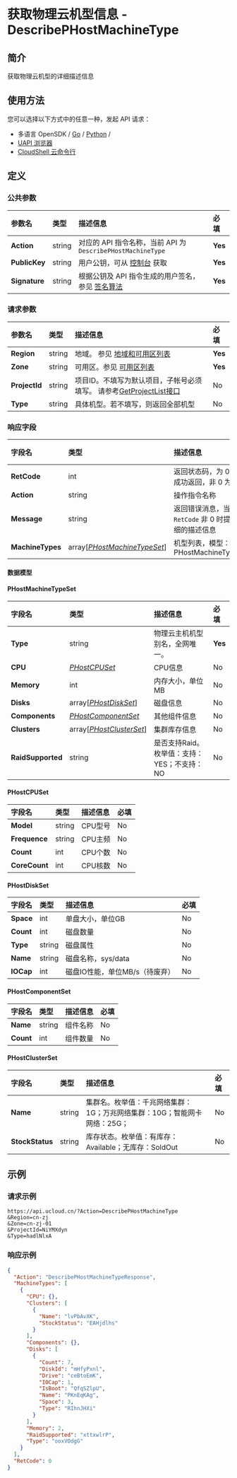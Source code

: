 # 获取物理云机型信息 - DescribePHostMachineType

## 简介

获取物理云机型的详细描述信息






## 使用方法

您可以选择以下方式中的任意一种，发起 API 请求：
- 多语言 OpenSDK / [Go](https://github.com/ucloud/ucloud-sdk-go) / [Python](https://github.com/ucloud/ucloud-sdk-python3) /
- [UAPI 浏览器](https://console.ucloud.cn/uapi/detail?id=DescribePHostMachineType)
- [CloudShell 云命令行](https://shell.ucloud.cn/)


## 定义

### 公共参数

| 参数名 | 类型 | 描述信息 | 必填 |
|:---|:---|:---|:---|
| **Action**     | string  | 对应的 API 指令名称，当前 API 为 `DescribePHostMachineType`                        | **Yes** |
| **PublicKey**  | string  | 用户公钥，可从 [控制台](https://console.ucloud.cn/uapi/apikey) 获取                                             | **Yes** |
| **Signature**  | string  | 根据公钥及 API 指令生成的用户签名，参见 [签名算法](api/summary/signature.md)  | **Yes** |

### 请求参数

| 参数名 | 类型 | 描述信息 | 必填 |
|:---|:---|:---|:---|
| **Region** | string | 地域。 参见 [地域和可用区列表](https://docs.ucloud.cn/api/summary/regionlist) |**Yes**|
| **Zone** | string | 可用区。参见 [可用区列表](https://docs.ucloud.cn/api/summary/regionlist) |**Yes**|
| **ProjectId** | string | 项目ID。不填写为默认项目，子帐号必须填写。 请参考[GetProjectList接口](https://docs.ucloud.cn/api/summary/get_project_list) |No|
| **Type** | string | 具体机型。若不填写，则返回全部机型 |No|

### 响应字段

| 字段名 | 类型 | 描述信息 | 必填 |
|:---|:---|:---|:---|
| **RetCode** | int | 返回状态码，为 0 则为成功返回，非 0 为失败 |**Yes**|
| **Action** | string | 操作指令名称 |**Yes**|
| **Message** | string | 返回错误消息，当 `RetCode` 非 0 时提供详细的描述信息 |No|
| **MachineTypes** | array[[*PHostMachineTypeSet*](#PHostMachineTypeSet)] | 机型列表，模型：PHostMachineTypeSet |**Yes**|

#### 数据模型


#### PHostMachineTypeSet

| 字段名 | 类型 | 描述信息 | 必填 |
|:---|:---|:---|:---|
| **Type** | string | 物理云主机机型别名，全网唯一。 |**Yes**|
| **CPU** | [*PHostCPUSet*](#PHostCPUSet) | CPU信息 |No|
| **Memory** | int | 内存大小，单位MB |No|
| **Disks** | array[[*PHostDiskSet*](#PHostDiskSet)] | 磁盘信息 |No|
| **Components** | [*PHostComponentSet*](#PHostComponentSet) | 其他组件信息 |No|
| **Clusters** | array[[*PHostClusterSet*](#PHostClusterSet)] | 集群库存信息 |No|
| **RaidSupported** | string | 是否支持Raid。枚举值：支持：YES；不支持：NO |No|

#### PHostCPUSet

| 字段名 | 类型 | 描述信息 | 必填 |
|:---|:---|:---|:---|
| **Model** | string | CPU型号 |No|
| **Frequence** | string | CPU主频 |No|
| **Count** | int | CPU个数 |No|
| **CoreCount** | int | CPU核数 |No|

#### PHostDiskSet

| 字段名 | 类型 | 描述信息 | 必填 |
|:---|:---|:---|:---|
| **Space** | int | 单盘大小，单位GB |No|
| **Count** | int | 磁盘数量 |No|
| **Type** | string | 磁盘属性 |No|
| **Name** | string | 磁盘名称，sys/data |No|
| **IOCap** | int | 磁盘IO性能，单位MB/s（待废弃） |No|

#### PHostComponentSet

| 字段名 | 类型 | 描述信息 | 必填 |
|:---|:---|:---|:---|
| **Name** | string | 组件名称 |No|
| **Count** | int | 组件数量 |No|

#### PHostClusterSet

| 字段名 | 类型 | 描述信息 | 必填 |
|:---|:---|:---|:---|
| **Name** | string | 集群名。枚举值：千兆网络集群：1G；万兆网络集群：10G；智能网卡网络：25G； |No|
| **StockStatus** | string | 库存状态。枚举值：有库存：Available；无库存：SoldOut |No|

## 示例

### 请求示例
    
```
https://api.ucloud.cn/?Action=DescribePHostMachineType
&Region=cn-zj
&Zone=cn-zj-01
&ProjectId=NiYMXdyn
&Type=hadlNlxA
```

### 响应示例
    
```json
{
  "Action": "DescribePHostMachineTypeResponse",
  "MachineTypes": [
    {
      "CPU": {},
      "Clusters": [
        {
          "Name": "lvPbAvXK",
          "StockStatus": "EAHjdlhs"
        }
      ],
      "Components": {},
      "Disks": [
        {
          "Count": 7,
          "DiskId": "mHfyPxnl",
          "Drive": "ceBtoEmK",
          "IOCap": 1,
          "IsBoot": "QfqSZlpU",
          "Name": "PKnEqKAg",
          "Space": 3,
          "Type": "RIhnJHXi"
        }
      ],
      "Memory": 2,
      "RaidSupported": "xttxwlrP",
      "Type": "ooxVOdgG"
    }
  ],
  "RetCode": 0
}
```





